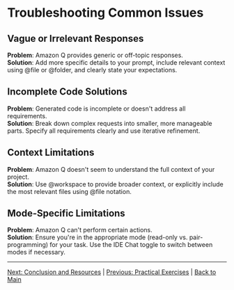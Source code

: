# Troubleshooting Common Issues

## Vague or Irrelevant Responses

**Problem**: Amazon Q provides generic or off-topic responses.  
**Solution**: Add more specific details to your prompt, include relevant context using @file or @folder, and clearly state your expectations.

## Incomplete Code Solutions

**Problem**: Generated code is incomplete or doesn't address all requirements.  
**Solution**: Break down complex requests into smaller, more manageable parts. Specify all requirements clearly and use iterative refinement.

## Context Limitations

**Problem**: Amazon Q doesn't seem to understand the full context of your project.  
**Solution**: Use @workspace to provide broader context, or explicitly include the most relevant files using @file notation.

## Mode-Specific Limitations

**Problem**: Amazon Q can't perform certain actions.  
**Solution**: Ensure you're in the appropriate mode (read-only vs. pair-programming) for your task. Use the IDE Chat toggle to switch between modes if necessary.

---

[Next: Conclusion and Resources](./10-conclusion.md) | [Previous: Practical Exercises](./08-advanced-tips.md) | [Back to Main](./README.md)
